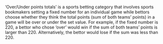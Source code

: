 ‘Over/Under points totals’ is a sports betting category that involves sports bookmakers setting a fixed number for an individual game while bettors choose whether they think the total points (sum of both teams’ points) in a game will be over or under the set value. For example, if the fixed number is 220, a bettor who chose ‘over’ would win if the sum of both teams’ points is larger than 220. Alternatively, the bettor would lose if the sum was less than 220.

